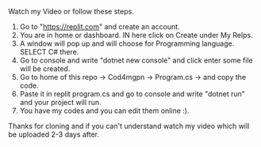 Watch my Video or follow these steps.

1. Go to "https://replit.com" and create an account.
2. You are in home or dashboard. IN here click on Create under My Relps.
3. A window will pop up and will choose for Programming language. SELECT C# there.
4. Go to console and write "dotnet new console" and click enter some file will be created.
5. Go to home of this repo -> Cod4mgpn -> Program.cs -> and copy the code.
6. Paste it in replit program.cs and go to console and write "dotnet run" and your project will run.
7. You have my codes and you can edit them online :).

Thanks for cloning and if you can't understand watch my video which will be uploaded 2-3 days after.
